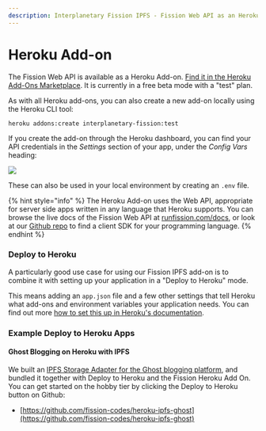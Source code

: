 ```yaml
---
description: Interplanetary Fission IPFS - Fission Web API as an Heroku Add-on
---
```


# Heroku Add-on

The Fission Web API is available as a Heroku Add-on. [Find it in the Heroku Add-Ons Marketplace](https://elements.heroku.com/addons/interplanetary-fission). It is currently in a free beta mode with a "test" plan. 

As with all Heroku add-ons, you can also create a new add-on locally using the Heroku CLI tool:

```text
heroku addons:create interplanetary-fission:test
```

If you create the add-on through the Heroku dashboard, you can find your API credentials in the _Settings_ section of your app, under the _Config Vars_ heading:

![](../.gitbook/assets/heroku_config_vars.png)

These can also be used in your local environment by creating an `.env` file.

{% hint style="info" %}
The Heroku Add-on uses the Web API, appropriate for server side apps written in any language that Heroku supports. You can browse the live docs of the Fission Web API at [runfission.com/docs](https://runfission.com/docs), or look at our [Github repo](https://github.com/fission-codes) to find a client SDK for your programming language.
{% endhint %}

### Deploy to Heroku

A particularly good use case for using our Fission IPFS add-on is to combine it with setting up your application in a "Deploy to Heroku" mode.

This means adding an `app.json` file and a few other settings that tell Heroku what add-ons and environment variables your application needs. You can find out more [how to set this up in Heroku's documentation](https://devcenter.heroku.com/articles/heroku-button).

### Example Deploy to Heroku Apps

#### Ghost Blogging on Heroku with IPFS

We built an [IPFS Storage Adapter for the Ghost blogging platform](https://github.com/fission-codes/ghost-storage-adapter-ipfs), and bundled it together with Deploy to Heroku and the Fission Heroku Add On. You can get started on the hobby tier by clicking the Deploy to Heroku button on Github:

* [https://github.com/fission-codes/heroku-ipfs-ghost](https://github.com/fission-codes/heroku-ipfs-ghost)

